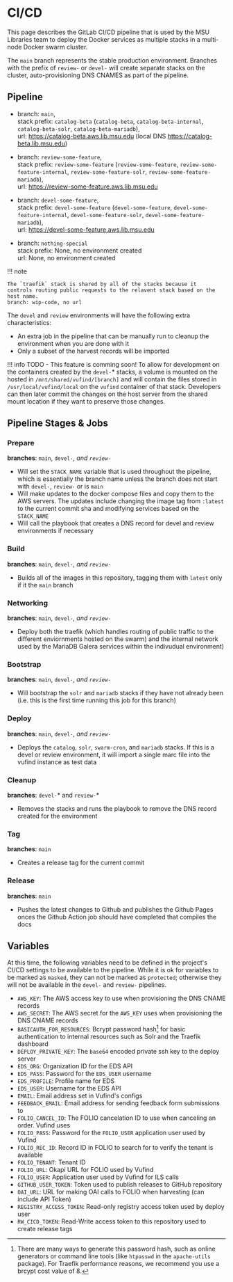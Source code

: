 # CI/CD
This page describes the GitLab CI/CD pipeline that is used by
the MSU Libraries team to deploy the Docker services as multiple stacks
in a multi-node Docker swarm cluster.

The `main` branch represents the stable production environment. Branches
with the prefix of `review-` or `devel-` will create separate stacks on
the cluster, auto-provisioning DNS CNAMES as part of the pipeline.

## Pipeline

* branch: `main`,  
  stack prefix: `catalog-beta` (`catalog-beta`, `catalog-beta-internal`, `catalog-beta-solr`, `catalog-beta-mariadb`),  
  url: https://catalog-beta.aws.lib.msu.edu (local DNS https://catalog-beta.lib.msu.edu)

* branch: `review-some-feature`,  
  stack prefix: `review-some-feature` (`review-some-feature`, `review-some-feature-internal`, `review-some-feature-solr`, `review-some-feature-mariadb`),  
  url: https://review-some-feature.aws.lib.msu.edu 

* branch: `devel-some-feature`,  
  stack prefix: `devel-some-feature` (`devel-some-feature`, `devel-some-feature-internal`, `devel-some-feature-solr`, `devel-some-feature-mariadb`),  
  url: https://devel-some-feature.aws.lib.msu.edu 

* branch: `nothing-special`  
  stack prefix: None, no environment created  
  url: None, no environment created  

!!! note

    The `traefik` stack is shared by all of the stacks because it
    controls routing public requests to the relavent stack based on the host name.
    branch: wip-code, no url

The `devel` and `review` environments will have the following extra characteristics:
* An extra job in the pipeline that can be manually run to cleanup the environment
when you are done with it
* Only a subset of the harvest records will be imported

!!! info
    TODO - This feature is comming soon!
    To allow for development on the containers created by the `devel-`* stacks,
    a volume is mounted on the hosted in `/mnt/shared/vufind/[branch]` and will
    contain the files stored in `/usr/local/vufind/local` on the `vufind` container
    of that stack. Developers can then later commit the changes on the host server
    from the shared mount location if they want to preserve those changes.

## Pipeline Stages & Jobs
### Prepare
**branches**: `main`, `devel-`*, and `review-`*  
* Will set the `STACK_NAME` variable that is used throughout the pipeline, which is essentially
the branch name unless the branch does not start with `devel-`, `review-` or is `main`
* Will make updates to the docker compose files and copy them to the AWS servers. The updates include
changing the image tag from `:latest` to the current commit sha and modifying services based on
the `STACK_NAME`
* Will call the playbook that creates a DNS record for devel and review environments if necessary

### Build
**branches**: `main`, `devel-`*, and `review-`*  
* Builds all of the images in this repository, tagging them with `latest` only if it the `main` branch

### Networking
**branches**: `main`, `devel-`*, and `review-`*  
* Deploy both the traefik (which handles routing of public traffic to the different enviornments
hosted on the swarm) and the internal network used by the MariaDB Galera services
within the indivudual environment)

### Bootstrap
**branches**: `main`, `devel-`*, and `review-`*  
* Will bootstrap the `solr` and `mariadb` stacks if they have not already been (i.e. this is the first time
running this job for this branch)

### Deploy
**branches**: `main`, `devel-`*, and `review-`*  
* Deploys the `catalog`, `solr`, `swarm-cron`, and `mariadb` stacks. If this is a devel or review environment, it will
import a single marc file into the vufind instance as test data

### Cleanup
**branches**: `devel-`* and `review-`*  
* Removes the stacks and runs the playbook to remove the DNS record created for the environment

### Tag
**branches**: `main`  
* Creates a release tag for the current commit

### Release 
**branches**: `main`  
* Pushes the latest changes to Github and publishes the Github Pages onces the Github Action
job should have completed that compiles the docs

## Variables
At this time, the following variables need to be defined in the
project's CI/CD settings to be available to the pipeline. While it is ok for variables to be
marked as `masked`, they can not be marked as `protected`; otherwise they will not be
available in the `devel-` and `review-` pipelines.

* `AWS_KEY`: The AWS access key to use when provisioning the DNS CNAME records
* `AWS_SECRET`: The AWS secret for the `AWS_KEY` uses when provisioning the DNS CNAME records
* `BASICAUTH_FOR_RESOURCES`: Bcrypt password hash[^1] for basic authentication to internal
resources such as Solr and the Traefik dashboard
* `DEPLOY_PRIVATE_KEY`: The `base64` encoded private ssh key to the deploy server
* `EDS_ORG`: Organization ID for the EDS API
* `EDS_PASS`: Password for the `EDS_USER` username
* `EDS_PROFILE`: Profile name for EDS
* `EDS_USER`: Username for the EDS API
* `EMAIL`: Email address set in Vufind's configs 
* `FEEDBACK_EMAIL`: Email address for sending feedback form submissions to
* `FOLIO_CANCEL_ID`: The FOLIO cancelation ID to use when canceling an order. Vufind uses
* `FOLIO_PASS`: Password for the `FOLIO_USER` application user used by Vufind
* `FOLIO_REC_ID`: Record ID in FOLIO to search for to verify the tenant is available
* `FOLIO_TENANT`: Tenant ID 
* `FOLIO_URL`: Okapi URL for FOLIO used by Vufind 
* `FOLIO_USER`: Application user used by Vufind for ILS calls 
* `GITHUB_USER_TOKEN`: Token used to publish releases to GitHub repository 
* `OAI_URL`: URL for making OAI calls to FOLIO when harvesting (can include API Token) 
* `REGISTRY_ACCESS_TOKEN`: Read-only registry access token used by deploy user
* `RW_CICD_TOKEN`: Read-Write access token to this repository used to create release tags 

[^1]: 
    There are many ways to generate this password hash, such as online generators or command
    line tools (like `htpasswd` in the `apache-utils` package). For Traefik performance
    reasons, we recommend you use a brcypt cost value of 8.
